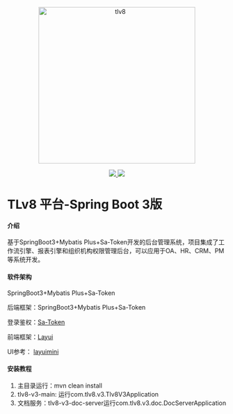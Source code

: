 <p align="center">
<a href="https://www.tlv8.com" rel="nofollow">
   <img src="https://images.gitee.com/uploads/images/2021/1019/103335_e14063b4_1210964.png" alt="tlv8" width="360">
</a>
</p>

<p align="center">
   <a href="https://www.oracle.com/java/technologies/downloads/#java17">
      <img src='https://img.shields.io/badge/jdk-17+-redviolet.svg'>
   </a>
   <a href="LICENSE" rel="nofollow">
      <img src="https://img.shields.io/badge/license-Apache2.0-redviolet.svg">
   </a>
</p>

# TLv8 平台-Spring Boot 3版

#### 介绍
基于SpringBoot3+Mybatis Plus+Sa-Token开发的后台管理系统，项目集成了工作流引擎、报表引擎和组织机构权限管理后台，可以应用于OA、HR、CRM、PM等系统开发。

#### 软件架构
SpringBoot3+Mybatis Plus+Sa-Token

后端框架：SpringBoot3+Mybatis Plus+Sa-Token

登录鉴权：[Sa-Token](https://gitee.com/dromara/sa-token)

前端框架：[Layui](https://gitee.com/layui/layui)

UI参考： [layuimini](https://gitee.com/zhongshaofa/layuimini)

#### 安装教程

1. 主目录运行：mvn clean install
2. tlv8-v3-main: 运行com.tlv8.v3.Tlv8V3Application
3. 文档服务：tlv8-v3-doc-server运行com.tlv8.v3.doc.DocServerApplication









